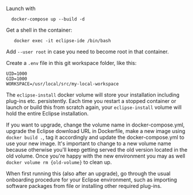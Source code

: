 Launch with

```
  docker-compose up --build -d
```

Get a shell in the container:

```
   docker exec -it eclipse-ide /bin/bash
```

Add ``--user root`` in case you need to become root in that container.

Create a ``.env`` file in this git workspace folder, like this:

```
UID=1000
GID=1000
WORKSPACE=/usr/local/src/my-local-workspace
```

The ``eclipse-install`` docker volume will store your installation including plug-ins etc.
persistently. Each time you restart a stopped container or launch or build this from scratch
again, your ``eclipse-install`` volume will hold the entire Eclipse installation.

If you want to upgrade, change the volume name in docker-compose.yml, upgrade the Eclipse
download URL in Dockerfile, make a new image using ``docker build .``, tag it accordingly
and update the docker-compose.yml to use your new image. It's important to change to a new
volume name because otherwise you'll keep getting served the old version located in the
old volume. Once you're happy with the new environment you may as well ``docker volume rm {old-volume}``
to clean up.

When first running this (also after an upgrade), go through the usual onboarding procedure
for your Eclipse environment, such as importing software packages from file or installing
other required plug-ins.
